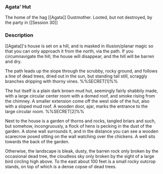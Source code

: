 ### Agata' Hut

The home of the hag [[Agata]] Dustmother. Looted, but not destroyed, by the party in [[Session 30]]

### Description

[[Agata]]'s house is set on a hill, and is masked in illusion/planar magic so that you can only approach it from the north, via the path. If you circumnavigate the hill, the house will disappear, and the hill will be barren and dry.

The path leads up the slope through the scrubby, rocky ground, and follows a line of dead trees, dried out in the sun, but standing tall still, scraggly branches dripping with thorny vines. %%SECRET[1]%%

The hut itself is a plain dark brown mud hut, seemingly fairly shabbily made, with a large circular center room with a domed roof, and smoke rising from the chimney. A smaller extension come off the west side of the hut, also with a sloped mud roof. A wooden door, ajar, marks the entrance to the large circular room. %%SECRET[2]%%

Next to the house is a garden of thorns and rocks, tangled briars and such, but somehow, incongruously, a flock of hens is pecking in the dust of the garden. A stone wall surrounds it, and in the distance you can see a wooden scarecrow posed sitting on the wall watching over the chickens. A well sits towards the back of the garden.

Otherwise, the landscape is bleak, dusty, the barren rock only broken by the occasional dead tree, the cloudless sky only broken by the sight of a large bird circling high above. To the east about 100 feet is a small rocky outcrop stands, on top of which is a dense copse of dead trees.


